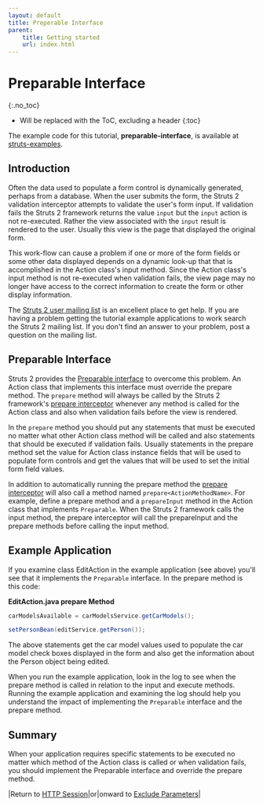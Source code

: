 ```yaml
---
layout: default
title: Preperable Interface
parent:
    title: Getting started
    url: index.html
---
```


# Preparable Interface
{:.no_toc}

* Will be replaced with the ToC, excluding a header
{:toc}

The example code for this tutorial, **preparable-interface**, is available at [struts-examples](https://github.com/apache/struts-examples).

## Introduction

Often the data used to populate a form control is dynamically generated, perhaps from a database. When the user submits 
the form, the Struts 2 validation interceptor attempts to validate the user's form input. If validation fails the Struts 2 
framework returns the value `input` but the `input` action is not re-executed. Rather the view associated with the `input` 
result is rendered to the user. Usually this view is the page that displayed the original form.

This work-flow can cause a problem if one or more of the form fields or some other data displayed depends on a dynamic 
look-up that that is accomplished in the Action class's input method. Since the Action class's input method is not 
re-executed when validation fails, the view page may no longer have access to the correct information to create the form 
or other display information.

The [Struts 2 user mailing list](http://struts.apache.org/mail.html) is an excellent place to get help. If you are having 
a problem getting the tutorial example applications to work search the Struts 2 mailing list. If you don't find an answer 
to your problem, post a question on the mailing list.

## Preparable Interface

Struts 2 provides the [Preparable interface](../maven/struts2-core/apidocs/com/opensymphony/xwork2/Preparable.html)
to overcome this problem. An Action class that implements this interface must override the prepare method. The `prepare` 
method will always be called by the Struts 2 framework's [prepare interceptor](../core-developers/prepare-interceptor.html) 
whenever any method is called for the Action class and also when validation fails before the view is rendered.

In the `prepare` method you should put any statements that must be executed no matter what other Action class method will 
be called and also statements that should be executed if validation fails. Usually statements in the prepare method set 
the value for Action class instance fields that will be used to populate form controls and get the values that will be 
used to set the initial form field values.

In addition to automatically running the prepare method the [prepare interceptor](../core-developers/prepare-interceptor.html) 
will also call a method named `prepare<ActionMethodName>`. For example, define a prepare method and a `prepareInput` method 
in the Action class that implements `Preparable`. When the Struts 2 framework calls the input method, the prepare interceptor 
will call the prepareInput and the prepare methods before calling the input method.

## Example Application

If you examine class EditAction in the example application (see above) you'll see that it implements the `Preparable` interface. 
In the prepare method is this code:

**EditAction.java prepare Method**

```java
carModelsAvailable = carModelsService.getCarModels();

setPersonBean(editService.getPerson());
```

The above statements get the car model values used to populate the car model check boxes displayed in the form and also 
get the information about the Person object being edited.

When you run the example application, look in the log to see when the prepare method is called in relation to the input 
and execute methods. Running the example application and examining the log should help you understand the impact of implementing 
the `Preparable` interface and the prepare method.

## Summary

When your application requires specific statements to be executed no matter which method of the Action class is called 
or when validation fails, you should implement the Preparable interface and override the prepare method.

|Return to [HTTP Session](http-session.html)|or|onward to [Exclude Parameters](exclude-parameters.html)|
